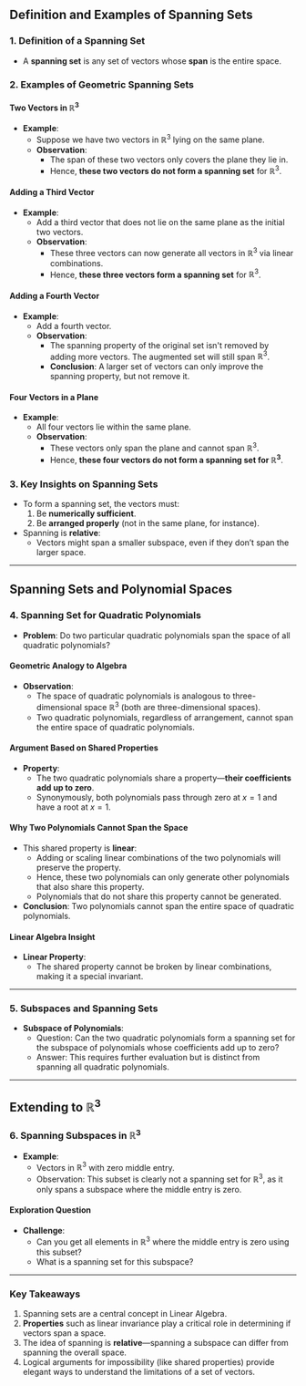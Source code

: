 ## Definition and Examples of Spanning Sets

### 1. Definition of a Spanning Set
- A **spanning set** is any set of vectors whose **span** is the entire space.

### 2. Examples of Geometric Spanning Sets

#### Two Vectors in $\mathbb{R}^3$
- **Example**:
    - Suppose we have two vectors in $\mathbb{R}^3$ lying on the same plane. 
    - **Observation**:
        - The span of these two vectors only covers the plane they lie in.
        - Hence, **these two vectors do not form a spanning set** for $\mathbb{R}^3$.

#### Adding a Third Vector
- **Example**:
    - Add a third vector that does not lie on the same plane as the initial two vectors. 
    - **Observation**:
        - These three vectors can now generate all vectors in $\mathbb{R}^3$ via linear combinations.
        - Hence, **these three vectors form a spanning set** for $\mathbb{R}^3$.

#### Adding a Fourth Vector
- **Example**:
    - Add a fourth vector.
    - **Observation**:
        - The spanning property of the original set isn't removed by adding more vectors. The augmented set will still span $\mathbb{R}^3$.
        - **Conclusion**: A larger set of vectors can only improve the spanning property, but not remove it.

#### Four Vectors in a Plane
- **Example**:
    - All four vectors lie within the same plane.
    - **Observation**:
        - These vectors only span the plane and cannot span $\mathbb{R}^3$.
        - Hence, **these four vectors do not form a spanning set for $\mathbb{R}^3$**.

### 3. Key Insights on Spanning Sets
- To form a spanning set, the vectors must:
    1. Be **numerically sufficient**.
    2. Be **arranged properly** (not in the same plane, for instance).
- Spanning is **relative**:
    - Vectors might span a smaller subspace, even if they don’t span the larger space.

---

## Spanning Sets and Polynomial Spaces

### 4. Spanning Set for Quadratic Polynomials
- **Problem**: Do two particular quadratic polynomials span the space of all quadratic polynomials?

#### Geometric Analogy to Algebra
- **Observation**:
    - The space of quadratic polynomials is analogous to three-dimensional space $\mathbb{R}^3$ (both are three-dimensional spaces).
    - Two quadratic polynomials, regardless of arrangement, cannot span the entire space of quadratic polynomials.

#### Argument Based on Shared Properties
- **Property**:
    - The two quadratic polynomials share a property—**their coefficients add up to zero**.
    - Synonymously, both polynomials pass through zero at $x = 1$ and have a root at $x = 1$.

#### Why Two Polynomials Cannot Span the Space
- This shared property is **linear**:
    - Adding or scaling linear combinations of the two polynomials will preserve the property.
    - Hence, these two polynomials can only generate other polynomials that also share this property.
    - Polynomials that do not share this property cannot be generated.
- **Conclusion**: Two polynomials cannot span the entire space of quadratic polynomials.

#### Linear Algebra Insight
- **Linear Property**:
    - The shared property cannot be broken by linear combinations, making it a special invariant.

---

### 5. Subspaces and Spanning Sets
- **Subspace of Polynomials**:
    - Question: Can the two quadratic polynomials form a spanning set for the subspace of polynomials whose coefficients add up to zero?
    - Answer: This requires further evaluation but is distinct from spanning all quadratic polynomials.

---

## Extending to $\mathbb{R}^3$

### 6. Spanning Subspaces in $\mathbb{R}^3$
- **Example**:
    - Vectors in $\mathbb{R}^3$ with zero middle entry.
    - Observation: This subset is clearly not a spanning set for $\mathbb{R}^3$, as it only spans a subspace where the middle entry is zero.

#### Exploration Question
- **Challenge**:
    - Can you get all elements in $\mathbb{R}^3$ where the middle entry is zero using this subset? 
    - What is a spanning set for this subspace?

---

### Key Takeaways
1. Spanning sets are a central concept in Linear Algebra.
2. **Properties** such as linear invariance play a critical role in determining if vectors span a space.
3. The idea of spanning is **relative**—spanning a subspace can differ from spanning the overall space.
4. Logical arguments for impossibility (like shared properties) provide elegant ways to understand the limitations of a set of vectors.